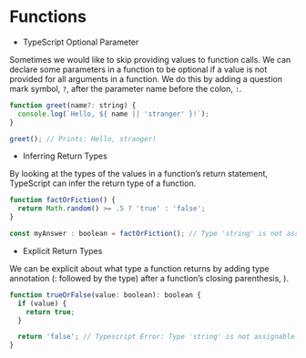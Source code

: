 # Functions

- TypeScript Optional Parameter

Sometimes we would like to skip providing values to function calls.
We can declare some parameters in a function to be optional if a value is not provided for all arguments in a function.
We do this by adding a question mark symbol, `?`, after the parameter name before the colon, `:`.


```js
function greet(name?: string) {
  console.log(`Hello, ${ name || 'stranger' }!`);
}

greet(); // Prints: Hello, stranger!
```

-  Inferring Return Types

By looking at the types of the values in a function’s return statement, TypeScript can infer the return type of a function.
```js
function factOrFiction() {
  return Math.random() >= .5 ? 'true' : 'false';
}

const myAnswer : boolean = factOrFiction(); // Type 'string' is not assignable to type 'boolean'
```

-  Explicit Return Types

We can be explicit about what type a function returns by adding type annotation (: followed by the type) after a function’s closing parenthesis, ).

```js
function trueOrFalse(value: boolean): boolean {
  if (value) {
    return true;
  }

  return 'false'; // Typescript Error: Type 'string' is not assignable to type 'boolean'.
}
```